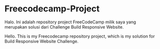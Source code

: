 # Freecodecamp-Project
Halo.
Ini adalah repository project FreeCodeCamp milik saya yang merupakan solusi dari Challenge Build Responsive Website.

Hello.
This is my Freecodecamp repository project, which is my solution for Build Responsive Website Challenge.
